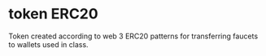 # token ERC20
Token created according to web 3 ERC20 patterns for transferring faucets to wallets used in class.
